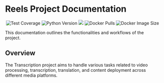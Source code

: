 # Reels Project Documentation

<p align="center">
<img src="https://img.shields.io/badge/coverage-38%25-orange" alt="Test Coverage" />
<img src="https://img.shields.io/badge/python-3.11.3-blue" alt="Python Version" />
<img src="https://github.com/ivasik-k7/reels/actions/workflows/tests.yml/badge.svg" />
<img src="https://badgen.net/docker/pulls/ikovtun7/trans_app?icon=docker&label=pulls" alt="Docker Pulls" />
<img src="https://badgen.net/docker/size/ikovtun7/trans_app?icon=docker&label=image%20size" alt="Docker Image Size" />
</a>
<p/>

This documentation outlines the functionalities and workflows of the project.

## Overview

The Transcription project aims to handle various tasks related to video processing, transcription, translation, and content deployment across different media platforms.

<!--
## Features

- **Video Processing:** Downloading, cropping, and processing videos from specified links.
- **Transcription:** Extracting audio from videos and transcribing them into text.
- **Translation:** Translating transcribed text into different languages.
- **Subtitles Generation:** Generating subtitles for videos based on transcribed and translated text.
- **Content Deployment:** Deploying content to various media platforms such as Instagram, TikTok, and YouTube Shorts.
- **Watermarking:** Implementing dynamic graphic watermark solutions for videos.

## Usage

1. **Verify SSL Certificate:** Ensure SSL certificate verification.
2. **Initialize Database:** Initialize and manage the SQLite database.
3. **Download Videos:** Download videos from specified links.
4. **Crop Videos:** Crop downloaded videos to desired aspect ratios.
5. **Extract Audio:** Extract audio from cropped videos.
6. **Transcribe Audio:** Transcribe audio into text using specified language models.
7. **Generate Subtitles:** Generate subtitles for videos based on transcribed text.
8. **Add Subtitles to Videos:** Add subtitles to videos with specified language settings.
9. **Content Deployment:** Deploy processed content to various media platforms.
10. **Watermarking:** Implement dynamic graphic watermarking solutions for videos.

## Dependencies

- `reels.transcript`: Handles audio extraction, transcription, translation, and subtitle generation.
- `reels.utils`: Provides utility functions for file handling, directory management, and video cropping.
- `reels.certificate`: Handles SSL certificate verification.
- `reels.butcher`: Handles video downloading from specified links.
- `reels.database`: Manages SQLite database for storing video metadata.

## Example Usage

```python
python3 main.py
``` -->
